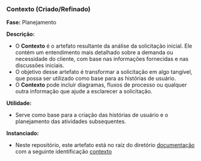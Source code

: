 ### **Contexto (Criado/Refinado)**

**Fase:** Planejamento  
  
**Descrição:**  
  
- O **Contexto** é o artefato resultante da análise da solicitação inicial. Ele contém um entendimento mais detalhado sobre a demanda ou necessidade do cliente, com base nas informações fornecidas e nas discussões iniciais.  
- O objetivo desse artefato é transformar a solicitação em algo tangível, que possa ser utilizado como base para as histórias de usuário.  
- O **Contexto** pode incluir diagramas, fluxos de processo ou qualquer outra informação que ajude a esclarecer a solicitação.
  
**Utilidade:**  
- Serve como base para a criação das histórias de usuário e o planejamento das atividades subsequentes.

**Instanciado:**  
- Neste repositório, este artefato está no raíz do diretório [documentação](/documentacao/) com a seguinte identificação [contexto](/documentacao/escopo.md)


  
